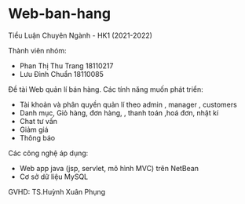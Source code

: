 # Web-ban-hang
Tiểu Luận Chuyên Ngành - HK1 (2021-2022)

Thành viên nhóm:
- Phan Thị Thu Trang 18110217
- Lưu Đình Chuẩn     18110085

Đề tài Web quản lí bán hàng.
Các tính năng muốn phát triển:
- Tài khoản và phân quyền quản lí theo admin , manager , customers
- Danh mục, Giỏ hàng, đơn hàng, , thanh toán ,hoá đơn, nhật kí
- Chat tư vấn
- Giảm giá
- Thông báo

Các công nghệ áp dụng:
- Web app java (jsp, servlet, mô hình MVC) trên NetBean
- Cơ sở dữ liệu MySQL

GVHD: TS.Huỳnh Xuân Phụng
